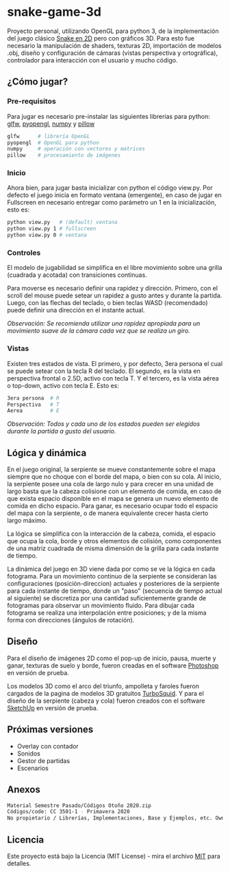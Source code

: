 # snake-game-3d
Proyecto personal, utilizando OpenGL para python 3, de la implementación del juego clásico [Snake en 2D](https://en.wikipedia.org/wiki/Snake_(video_game_genre)) pero con gráficos 3D. Para esto fue necesario la manipulación de shaders, texturas 2D, importación de modelos .obj, diseño y configuración de cámaras (vistas perspectiva y ortográfica), controlador para interacción con el usuario y mucho código.

## ¿Cómo jugar?
### Pre-requisitos
Para jugar es necesario pre-instalar las siguientes librerias para python: [glfw](https://pypi.org/project/glfw/), [pyopengl](https://pypi.org/project/PyOpenGL/), [numpy](https://pypi.org/project/numpy/) y [pillow](https://pypi.org/project/Pillow/)
```bash
glfw      # librería OpenGL
pyopengl  # OpenGL para python
numpy     # operación con vectores y matrices
pillow    # procesamiento de imágenes
```
### Inicio
Ahora bien, para jugar basta inicializar con python el código view.py. Por defecto el juego inicia en formato ventana (emergente), en caso de jugar en Fullscreen en necesario entregar como parámetro un 1 en la inicialización, esto es:
```bash
python view.py   # (default) ventana
python view.py 1 # fullscreen
python view.py 0 # ventana
```
### Controles
El modelo de jugabilidad se simplifica en el libre movimiento sobre una grilla (cuadrada y acotada) con transiciones continuas.

Para moverse es necesario definir una rapidez y dirección. Primero, con el scroll del mouse puede setear un rapidez a gusto antes y durante la partida. Luego, con las flechas del teclado, o bien teclas WASD (recomendado) puede definir una dirección en el instante actual.

_Observación: Se recomienda utilizar una rapidez apropiada para un movimiento suave de la cámara cada vez que se realiza un giro._

### Vistas
Existen tres estados de vista. El primero, y por defecto, 3era persona el cual se puede setear con la tecla R del teclado. El segundo, es la vista en perspectiva frontal o 2.5D, activo con tecla T. Y el tercero, es la vista aérea o top-down, activo con tecla E. Esto es:
```bash
3era persona  # R
Perspectiva   # T
Aerea         # E
```
_Observación: Todos y cada uno de los estados pueden ser elegidos durante la partida a gusto del usuario._

## Lógica y dinámica
En el juego original, la serpiente se mueve constantemente sobre el mapa siempre que no choque con el borde del mapa, o bien con su cola. Al inicio, la serpiente posee una cola de largo nulo y para crecer en una unidad de largo basta que la cabeza colisione con un elemento de comida, en caso de que exista espacio disponible en el mapa se genera un nuevo elemento de comida en dicho espacio. Para ganar, es necesario ocupar todo el espacio del mapa con la serpiente, o de manera equivalente crecer hasta cierto largo máximo.

La lógica se simplifica con la interacción de la cabeza, comida,  el espacio que ocupa la cola, borde y otros elementos de colisión, como componentes de una matriz cuadrada de misma dimensión de la grilla para cada instante de tiempo.

La dinámica del juego en 3D viene dada por como se ve la lógica en cada fotograma. Para un movimiento continuo de la serpiente se consideran las configuraciones (posición-direccion) actuales y posteriores de la serpiente para cada instante de tiempo, donde un "paso" (secuencia de tiempo actual al siguiente) se discretiza por una cantidad suficientemente grande de fotogramas para observar un movimiento fluido. Para dibujar cada fotograma se realiza una interpolación entre posiciones; y de la misma forma con direcciones (ángulos de rotación).

## Diseño
Para el diseño de imágenes 2D como el pop-up de inicio, pausa, muerte y ganar, texturas de suelo y borde, fueron creadas en el software [Photoshop](https://www.adobe.com/products/photoshop.html) en versión de prueba.

Los modelos 3D como el arco del triunfo, ampolleta y faroles fueron cargados de la pagina de modelos 3D gratuitos [TurboSquid](https://www.turbosquid.com/). Y para el diseño de la serpiente (cabeza y cola) fueron creados con el software [SketchUp](https://www.sketchup.com/) en versión de prueba.

## Próximas versiones

* Overlay con contador
* Sonidos
* Gestor de partidas
* Escenarios

## Anexos
```bash
Material Semestre Pasado/Códigos Otoño 2020.zip
Códigos/code: CC 3501-1 - Primavera 2020
No propietario / Librerías, Implementaciones, Base y Ejemplos, etc. Owner: Daniel Calderon, CC 3501, 2019-2
```
## Licencia
Este proyecto está bajo la Licencia (MIT License) - mira el archivo [MIT](https://choosealicense.com/licenses/mit/) para detalles.
